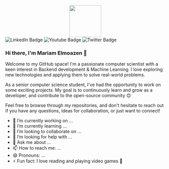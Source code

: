 <div id="header" align="center">
  <img src="https://media.giphy.com/media/M9gbBd9nbDrOTu1Mqx/giphy.gif" width="100"/>
</div>

<div id="badges">
  <img src="https://img.shields.io/badge/LinkedIn-blue?style=for-the-badge&logo=linkedin&logoColor=white" alt="LinkedIn Badge"/>
  <img src="https://img.shields.io/badge/YouTube-red?style=for-the-badge&logo=youtube&logoColor=white" alt="Youtube Badge"/>
  <img src="https://img.shields.io/badge/Twitter-blue?style=for-the-badge&logo=twitter&logoColor=white" alt="Twitter Badge"/>
</div>

### Hi there, I'm Mariam Elmoazen 👋

Welcome to my GitHub space! I'm a passionate computer scientist with a keen interest in Backend development & Machine Learning. I love exploring new technologies and applying them to solve real-world problems.

As a senior computer science student, I've had the opportunity to work on some exciting projects. My goal is to continuously learn and grow as a developer, and contribute to the open-source community 😊

Feel free to browse through my repositories, and don't hesitate to reach out if you have any questions, ideas for collaboration, or just want to connect!


- 🔭 I’m currently working on ...
- 🌱 I’m currently learning ...
- 👯 I’m looking to collaborate on ...
- 🤔 I’m looking for help with ...
- 💬 Ask me about ...
- 📫 How to reach me: ...
- 😄 Pronouns: ...
- ⚡ Fun fact: I love reading and playing video games 🫠

